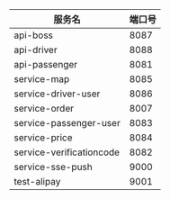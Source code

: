  服务名                      | 端口号  
--------------------------|------
 api-boss                 | 8087 
 api-driver               | 8088 
 api-passenger            | 8081 
 service-map              | 8085 
 service-driver-user      | 8086 
 service-order            | 8007 
 service-passenger-user   | 8083 
 service-price            | 8084 
 service-verificationcode | 8082 
 service-sse-push         | 9000 
 test-alipay              | 9001 






